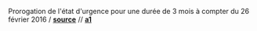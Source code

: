 Prorogation de l'état d'urgence pour une durée de 3 mois à compter du 26 février 2016
/ **[source](http://www.assemblee-nationale.fr/14/ta/ta0681.asp)**
// **[a1](http://www.assemblee-nationale.fr/14/ta/ta0734.asp)**
